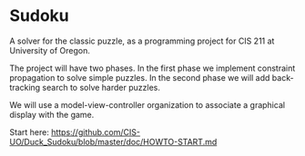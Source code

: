 # Sudoku

A solver for the classic puzzle, as a programming 
project for CIS 211 at University of Oregon. 

The project will have two phases.  In the first phase 
we implement constraint propagation to solve simple 
puzzles.  In the second phase we will add back-tracking
search to solve harder puzzles. 

We will use a model-view-controller organization to 
associate a graphical display with the game. 

Start here: https://github.com/CIS-UO/Duck_Sudoku/blob/master/doc/HOWTO-START.md

